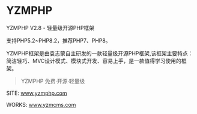 # YZMPHP
YZMPHP V2.8 - 轻量级开源PHP框架

支持PHP5.2~PHP8.2，推荐PHP7、PHP8。

YZMPHP框架是由袁志蒙自主研发的一款轻量级开源PHP框架,该框架主要特点：简洁轻巧、MVC设计模式、模块式开发、容易上手，是一款值得学习使用的框架。

>YZMPHP 免费·开源·轻量级

SITE: www.yzmphp.com

WORKS: www.yzmcms.com
